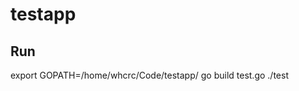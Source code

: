 # testapp
## Run
export GOPATH=/home/whcrc/Code/testapp/
go build test.go 
./test <number of lines>
